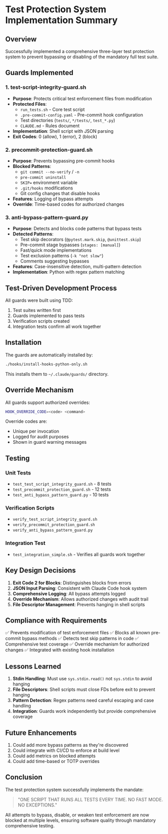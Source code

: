 # Test Protection System Implementation Summary

## Overview
Successfully implemented a comprehensive three-layer test protection system to prevent bypassing or disabling of the mandatory full test suite.

## Guards Implemented

### 1. test-script-integrity-guard.sh
- **Purpose**: Protects critical test enforcement files from modification
- **Protected Files**:
  - `run_tests.sh` - Core test script
  - `.pre-commit-config.yaml` - Pre-commit hook configuration
  - Test directories (`tests/`, `*/tests/`, `test_*.py`)
  - `CLAUDE.md` - Rules document
- **Implementation**: Shell script with JSON parsing
- **Exit Codes**: 0 (allow), 1 (error), 2 (block)

### 2. precommit-protection-guard.sh
- **Purpose**: Prevents bypassing pre-commit hooks
- **Blocked Patterns**:
  - `git commit --no-verify` / `-n`
  - `pre-commit uninstall`
  - `SKIP=` environment variable
  - `.git/hooks` modifications
  - Git config changes that disable hooks
- **Features**: Logging of bypass attempts
- **Override**: Time-based codes for authorized changes

### 3. anti-bypass-pattern-guard.py
- **Purpose**: Detects and blocks code patterns that bypass tests
- **Detected Patterns**:
  - Test skip decorators (`@pytest.mark.skip`, `@unittest.skip`)
  - Pre-commit stage bypasses (`stages: [manual]`)
  - Fast/quick mode implementations
  - Test exclusion patterns (`-k "not slow"`)
  - Comments suggesting bypasses
- **Features**: Case-insensitive detection, multi-pattern detection
- **Implementation**: Python with regex pattern matching

## Test-Driven Development Process

All guards were built using TDD:
1. Test suites written first
2. Guards implemented to pass tests
3. Verification scripts created
4. Integration tests confirm all work together

## Installation

The guards are automatically installed by:
```bash
./hooks/install-hooks-python-only.sh
```

This installs them to `~/.claude/guards/` directory.

## Override Mechanism

All guards support authorized overrides:
```bash
HOOK_OVERRIDE_CODE=<code> <command>
```

Override codes are:
- Unique per invocation
- Logged for audit purposes
- Shown in guard warning messages

## Testing

### Unit Tests
- `test_test_script_integrity_guard.sh` - 8 tests
- `test_precommit_protection_guard.sh` - 12 tests
- `test_anti_bypass_pattern_guard.py` - 10 tests

### Verification Scripts
- `verify_test_script_integrity_guard.sh`
- `verify_precommit_protection_guard.sh`
- `verify_anti_bypass_pattern_guard.py`

### Integration Test
- `test_integration_simple.sh` - Verifies all guards work together

## Key Design Decisions

1. **Exit Code 2 for Blocks**: Distinguishes blocks from errors
2. **JSON Input Parsing**: Consistent with Claude Code hook system
3. **Comprehensive Logging**: All bypass attempts logged
4. **Override Mechanism**: Allows authorized changes with audit trail
5. **File Descriptor Management**: Prevents hanging in shell scripts

## Compliance with Requirements

✅ Prevents modification of test enforcement files
✅ Blocks all known pre-commit bypass methods
✅ Detects test skip patterns in code
✅ Comprehensive test coverage
✅ Override mechanism for authorized changes
✅ Integrated with existing hook installation

## Lessons Learned

1. **Stdin Handling**: Must use `sys.stdin.read()` not `sys.stdin` to avoid hanging
2. **File Descriptors**: Shell scripts must close FDs before exit to prevent hanging
3. **Pattern Detection**: Regex patterns need careful escaping and case handling
4. **Integration**: Guards work independently but provide comprehensive coverage

## Future Enhancements

1. Could add more bypass patterns as they're discovered
2. Could integrate with CI/CD to enforce at build level
3. Could add metrics on blocked attempts
4. Could add time-based or TOTP overrides

## Conclusion

The test protection system successfully implements the mandate:
> "ONE SCRIPT THAT RUNS ALL TESTS EVERY TIME. NO FAST MODE. NO EXCEPTIONS."

All attempts to bypass, disable, or weaken test enforcement are now blocked at multiple levels, ensuring software quality through mandatory comprehensive testing.
